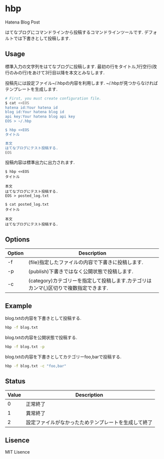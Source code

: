 # hbp
Hatena Blog Post

はてなブログにコマンドラインから投稿するコマンドラインツールです.
デフォルトでは下書きとして投稿します.

## Usage

標準入力の文字列をはてなブログに投稿します.
最初の行をタイトル,1行空行(改行のみの行)をあけて3行目以降を本文とみなします.

投稿先には設定ファイル~/.hbpの内容を利用します.
~/.hbpが見つからなければテンプレートを生成します.

```sh
# First, you must create configuration file.
$ cat <<EOS
hatena id:Your hatena id
blog id:Your hatena blog id
api key:Your hatena blog api key
EOS > ~/.hbp

$ hbp <<EOS
タイトル

本文
はてなブログにテスト投稿する.
EOS
```

投稿内容は標準出力に出力されます.

```
$ hbp <<EOS
タイトル

本文
はてなブログにテスト投稿する.
EOS > posted_log.txt

$ cat posted_log.txt
タイトル

本文
はてなブログにテスト投稿する.
```

## Options

| Option | Description |
|--------|-------------|
| -f     | (file)指定したファイルの内容で下書きに投稿します. |
| -p     | (publish)下書きではなく公開状態で投稿します. |
| -c     | (category)カテゴリーを指定して投稿します.カテゴリはカンマ(,)区切りで複数指定できます. |

## Example

blog.txtの内容を下書きとして投稿する.

```sh
hbp -f blog.txt
```

blog.txtの内容を公開状態で投稿する.

```sh
hbp -f blog.txt -p
```

blog.txtの内容を下書きとしてカテゴリーfoo,barで投稿する.

```sh
hbp -f blog.txt -c "foo,bar"
```

## Status

| Value | Description |
|-------|-------------|
| 0     | 正常終了    |
| 1     | 異常終了    |
| 2     | 設定ファイルがなかったためテンプレートを生成して終了    |




## Lisence

MIT Lisence
